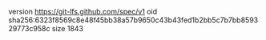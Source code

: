 version https://git-lfs.github.com/spec/v1
oid sha256:6323f8569c8e48f45bb38a57b9650c43b43fed1b2bb5c7b7bb859329773c958c
size 1843
